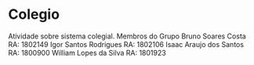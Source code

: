 # Colegio
Atividade sobre sistema colegial.
Membros do Grupo
Bruno Soares Costa      RA: 1802149
Igor Santos Rodrigues   RA: 1802106
Isaac Araujo dos Santos RA: 1800900
William Lopes da Silva  RA: 1801923
